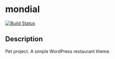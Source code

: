 mondial
=======

 [![Build Status](https://travis-ci.org/prashantpalikhe/mondial.svg?branch=master)](https://travis-ci.org/prashantpalikhe/mondial)

## Description

Pet project. A simple WordPress restaurant theme.
